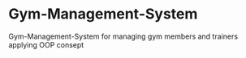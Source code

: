 # Gym-Management-System
 Gym-Management-System for managing gym members and trainers applying OOP consept
